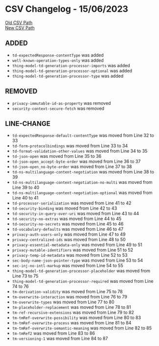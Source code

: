 
# CSV Changelog - 15/06/2023

[Old CSV Path](assertions-csv/oldManual.csv)  
[New CSV Path](assertions-csv/manual.csv)


## ADDED

- `td-expectedResponse-contentType` was added
- `well-known-operation-types-only` was added
- `thing-model-td-generation-processor-imports` was added
- `thing-model-td-generation-processor-optional` was added
- `thing-model-td-generation-processor-type` was added


## REMOVED

- `privacy-immutable-id-as-property` was removed
- `security-context-secure-fetch` was removed


## LINE-CHANGE

- `td-expectedResponse-default-contentType` was moved from Line 32 to 33
- `td-form-protocolbindings` was moved from Line 33 to 34
- `td-format-validation-other-values` was moved from Line 34 to 35
- `td-json-open` was moved from Line 35 to 36
- `td-json-open_accept-byte-order` was moved from Line 36 to 37
- `td-json-open_no-byte-order` was moved from Line 37 to 38
- `td-ns-multilanguage-content-negotiation` was moved from Line 38 to 39
- `td-ns-multilanguage-content-negotiation-no-multi` was moved from Line 39 to 40
- `td-ns-multilanguage-content-negotiation-optional` was moved from Line 40 to 41
- `td-processor-serialization` was moved from Line 41 to 42
- `td-security-binding` was moved from Line 42 to 43
- `td-security-in-query-over-uri` was moved from Line 43 to 44
- `td-security-no-extras` was moved from Line 44 to 45
- `td-security-no-secrets` was moved from Line 45 to 46
- `td-vocabulary-defaults` was moved from Line 46 to 47
- `privacy-auth-users-only` was moved from Line 47 to 49
- `privacy-centralized-ids` was moved from Line 48 to 50
- `privacy-essential-metadata-only` was moved from Line 49 to 51
- `privacy-mutable-identifiers` was moved from Line 51 to 52
- `privacy-temp-id-metadata` was moved from Line 52 to 53
- `sec-body-name-json-pointer-type` was moved from Line 53 to 54
- `sec-inj-no-intl-markup` was moved from Line 54 to 55
- `thing-model-td-generation-processor-placeholder` was moved from Line 73 to 75
- `thing-model-td-generation-processor-required` was moved from Line 74 to 76
- `tm-derivation-validity` was moved from Line 75 to 78
- `tm-overwrite-interaction` was moved from Line 76 to 79
- `tm-overwrite-types` was moved from Line 77 to 80
- `tm-placeholder-replacement` was moved from Line 78 to 81
- `tm-ref-recursive-extensions` was moved from Line 79 to 82
- `tm-tmRef-overwrite-possibility` was moved from Line 80 to 83
- `tm-tmRef-overwrite-process` was moved from Line 81 to 84
- `tm-tmRef-overwrite-semantic-meaning` was moved from Line 82 to 85
- `tm-tmRef2` was moved from Line 83 to 86
- `tm-versioning-1` was moved from Line 84 to 87
